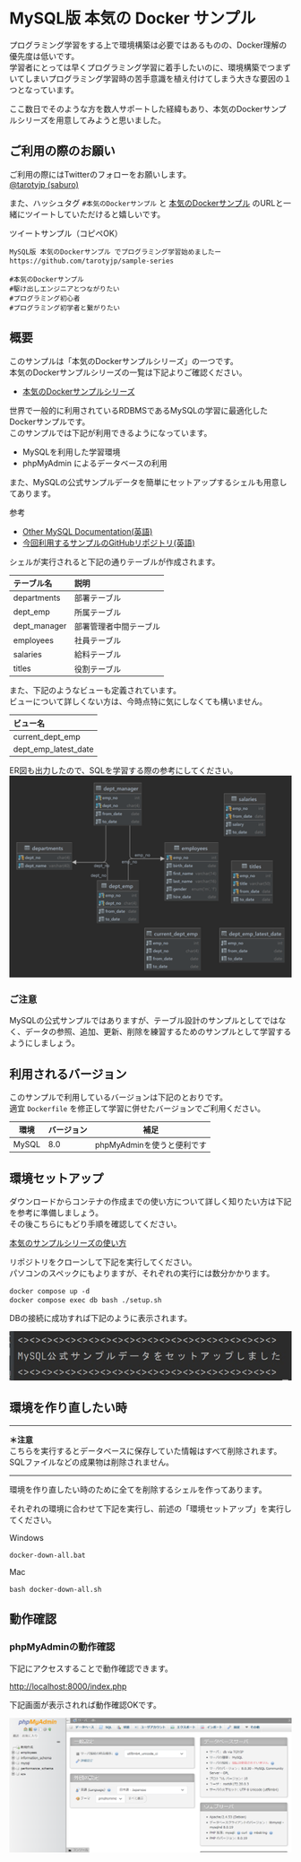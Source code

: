 # MySQL版 本気の Docker サンプル

プログラミング学習をする上で環境構築は必要ではあるものの、Docker理解の優先度は低いです。  
学習者にとっては早くプログラミング学習に着手したいのに、環境構築でつまずいてしまいプログラミング学習時の苦手意識を植え付けてしまう大きな要因の１つとなっています。

ここ数日でそのような方を数人サポートした経緯もあり、本気のDockerサンプルシリーズを用意してみようと思いました。

## ご利用の際のお願い

ご利用の際にはTwitterのフォローをお願いします。  
[@tarotyjp (saburo)](https://twitter.com/tarotyjp)

また、ハッシュタグ `#本気のDockerサンプル` と [本気のDockerサンプル](https://github.com/tarotyjp/sample-series) のURLと一緒にツイートしていただけると嬉しいです。

ツイートサンプル（コピペOK）

```text
MySQL版 本気のDockerサンプル でプログラミング学習始めましたー
https://github.com/tarotyjp/sample-series

#本気のDockerサンプル
#駆け出しエンジニアとつながりたい 
#プログラミング初心者 
#プログラミング初学者と繋がりたい 
```

## 概要

このサンプルは「本気のDockerサンプルシリーズ」の一つです。  
本気のDockerサンプルシリーズの一覧は下記よりご確認ください。

- [本気のDockerサンプルシリーズ](https://github.com/tarotyjp/sample-series)

世界で一般的に利用されているRDBMSであるMySQLの学習に最適化したDockerサンプルです。  
このサンプルでは下記が利用できるようになっています。

- MySQLを利用した学習環境
- phpMyAdmin によるデータベースの利用

また、MySQLの公式サンプルデータを簡単にセットアップするシェルも用意してあります。

参考

- [Other MySQL Documentation(英語)](https://dev.mysql.com/doc/index-other.html)
- [今回利用するサンプルのGitHubリポジトリ(英語)](https://github.com/datacharmer/test_db)


シェルが実行されると下記の通りテーブルが作成されます。

| テーブル名                   | 説明          |
|:------------------------|:------------|
| departments             | 部署テーブル      |
| dept\_emp               | 所属テーブル      |
| dept\_manager           | 部署管理者中間テーブル |
| employees               | 社員テーブル      |
| salaries                | 給料テーブル      |
| titles                  | 役割テーブル      |

また、下記のようなビューも定義されています。  
ビューについて詳しくない方は、今時点特に気にしなくても構いません。

| ビュー名                    |
|:------------------------|
| current\_dept\_emp      |
| dept\_emp\_latest\_date |

ER図も出力したので、SQLを学習する際の参考にしてください。  
![ER図](images/ERD.png)


### ご注意

MySQLの公式サンプルではありますが、テーブル設計のサンプルとしてではなく、データの参照、追加、更新、削除を練習するためのサンプルとして学習するようにしましょう。

## 利用されるバージョン

このサンプルで利用しているバージョンは下記のとおりです。  
適宜 `Dockerfile` を修正して学習に併せたバージョンでご利用ください。

| 環境      | バージョン | 補足                                     |
|---------|-------|----------------------------------------|
| MySQL   | 8.0   | phpMyAdminを使うと便利です                     |

## 環境セットアップ

ダウンロードからコンテナの作成までの使い方について詳しく知りたい方は下記を参考に準備しましょう。  
その後こちらにもどり手順を確認してください。

[本気のサンプルシリーズの使い方](https://github.com/tarotyjp/sample-series/blob/main/manuals/download-docker.md)

リポジトリをクローンして下記を実行してください。  
パソコンのスペックにもよりますが、それぞれの実行には数分かかります。

```shell
docker compose up -d
docker compose exec db bash ./setup.sh
```

DBの接続に成功すれば下記のように表示されます。

![接続成功](images/done_setup.jpg)

## 環境を作り直したい時

---

**＊注意**  
こちらを実行するとデータベースに保存していた情報はすべて削除されます。  
SQLファイルなどの成果物は削除されません。

---

環境を作り直したい時のために全てを削除するシェルを作ってあります。

それぞれの環境に合わせて下記を実行し、前述の「環境セットアップ」を実行してください。

Windows

```
docker-down-all.bat
```

Mac

```
bash docker-down-all.sh
```

## 動作確認

### phpMyAdminの動作確認

下記にアクセスすることで動作確認できます。

[http://localhost:8000/index.php](http://localhost:8000/index.php)

下記画面が表示されれば動作確認OKです。

![PHP動作確認](./images/confirm_phpmyadmin.jpg)

